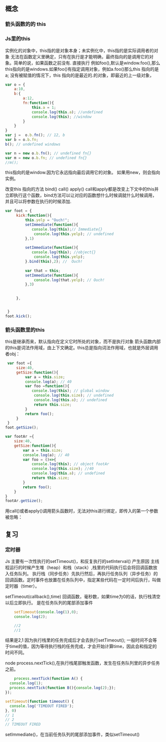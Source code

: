 ## 概念
### 箭头函数的的 this

### Js里的this 
实例化的对象中，this指的是对象本身；未实例化中，this指的是实际调用者的对象
无法在函数定义里确定，只有在执行是才能明确，最终指向的是调用它的对象。简单的说，如果函数之前没有. 直接执行 例如foo(),默认是window.foo(),那么this指向的是windows.如果foo()有指定调用对象，例如a.foo()那么this 指向的是a;
没有被赋值的情况下，this 指向的是最近的.的对象，即最近的上一级对象，
```javascript
var o = {
    a:10,
    b:{
        a:12,
        fn:function(){
            this.a = 1;
            console.log(this.a); //undefined
            console.log(this); //window
        }
    }
}
var j =  o.b.fn(); // 12, b 
var b = o.b.fn;
b(); // undefined windows

var n = new o.b.fn(); // undefined fn{}
var m = new o.b.fn; // undefined fn{}
//m();

```
this指向的是window.因为它永远指向最后调用它的对象。
如果用new，则会指向实例。

改变this 指向的方法
bind() call() apply() call和apply都是改变上下文中的this并立即执行这个函数，bind方法可以让对应的函数想什么时候调就什么时候调用，并且可以将参数在执行的时候添加.
```javascript
var foot = {
     kick:function(){
         this.yelp = "Ouch!";
         setImmediate(function(){
            console.log(this);// Immediate{}
             console.log(this.yelp); // undefined
         },1)
         
         setImmediate(function(){
            console.log(this); //object{}
             console.log(this.yelp);
         }.bind(this),2); //  Ouch!
         
         var that = this;
         setImmediate(function(){
             console.log(that.yelp); // Ouch!
         },3)
                
       
     },


 } 
foot.kick();

```
### 箭头函数里的this 
this是继承而来，默认指向在定义它时所处的对象，而不是执行对象
箭头函数内部的this是词法作用域，由上下文确定。this总是指向词法作用域，也就是外层调用者obj：

```javascript
 var foot ={
     size:40,
     getSize:function(){
         var a = this.size;
         console.log(a); // 40
         var foo =function(){
            console.log(this); // global window
             console.log(this.size); // undefined
             console.log(this.a); // undefined
             return this.size;
         }
         return foo();
     }
 }
foot.getSize();

var footAr ={
    size:40,
    getSize:function(){
        var a = this.size;
        console.log(a); // 40
        var foo = ()=>{
            console.log(this); // object footAr
            console.log(this.size); //40 
            console.log(this.a); // undefined
            return this.size;
        }
        return foo();
    }
}
footAr.getSize();
```
用call()或者apply()调用箭头函数时，无法对this进行绑定，即传入的第一个参数被忽略：
## 复习
### 定时器
Js
主要有一次性执行的setTimeout()，和反复执行的setInterval()
产生原因
主线程运行的时候产生堆（heap）和栈（stack）,栈里的代码执行后会将回调函数放入任务队列。
执行栈（同步任务）先执行然后，再执行任务队列（异步任务）的回调函数。定时事件也放置在任务队列中，指定某些代码在一定时间后执行，叫做定时器（timer）。

setTimeout(callback(),time) 回调函数，毫秒数，如果time为0的话，执行栈清空以后立即执行。 是在任务队列的尾部添加事件
```javascript
    setTimeout(console.log(1),0);
    console.log(2);

    //2
    //1

```
结果是2,1 因为执行栈里的任务完成后才会去执行setTimeout();
一般时间不会等于time的值，因为等待执行栈的任务完成，才会开始计算time，因此会和指定的时间不同。

node
process.nextTick(),在执行栈尾部触发函数，发生在任务队列里的异步任务之前。
```javascript
    process.nextTick(function A() {
  console.log(1);
  process.nextTick(function B(){console.log(2);});
});

setTimeout(function timeout() {
  console.log('TIMEOUT FIRED');
}, 0)
// 1
// 2
// TIMEOUT FIRED

```
setImmediate()，在当前任务队列的尾部添加事件，类似setTimeout()